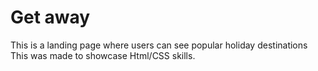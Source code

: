 # Get away

This is a landing page where users can see popular holiday destinations  
This was made to showcase Html/CSS skills.
